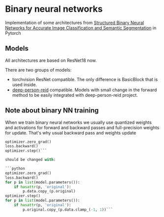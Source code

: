 # Binary neural networks

Implementation of some architectures from [Structured Binary Neural Networks for Accurate Image Classification and Semantic Segmentation](https://arxiv.org/abs/1811.10413) in Pytorch

## Models

All architectures are based on ResNet18 now.

There are two groups of models:
- torchvision ResNet compatible. The only difference is BasicBlock that is used inside.
- [deep-person-reid](https://github.com/KaiyangZhou/deep-person-reid) compatible. Models with small change in the forward method to be easily integrated with deep-person-reid project.


## Note about binary NN training

When we train binary neural networks we usually use quantized weights and activations for forward and backward passes and full-precision weights for update.
That's why usual backward pass and weights update

```python
optimizer.zero_grad()
loss.backward()
optimizer.step()```

should be changed with:

```python
optimizer.zero_grad()
loss.backward()
for p in list(model.parameters()):
    if hasattr(p, 'original'):
        p.data.copy_(p.original)
optimizer.step()
for p in list(model.parameters()):
    if hasattr(p, 'original'):
        p.original.copy_(p.data.clamp_(-1, 1))```
